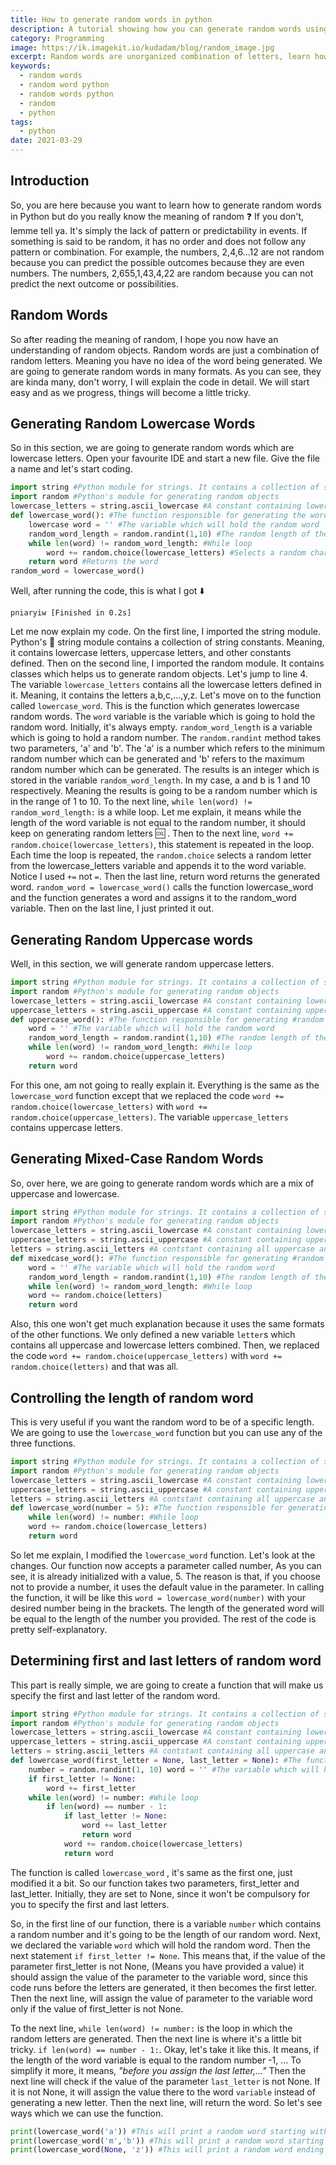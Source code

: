 ```yaml
---
title: How to generate random words in python
description: A tutorial showing how you can generate random words using python
category: Programming
image: https://ik.imagekit.io/kudadam/blog/random_image.jpg
excerpt: Random words are unorganized combination of letters, learn how to use python to create some
keywords:
  - random words
  - random word python
  - random words python
  - random
  - python
tags:
  - python
date: 2021-03-29
---
```


## Introduction

So, you are here because you want to learn how to generate random words in Python but do you really know the meaning of random :question:
If you don't, lemme tell ya. It's simply the lack of pattern or predictability in events. If something is said to be random, it has no order and does not follow any pattern or combination.
For example, the numbers, 2,4,6...12 are not random because you can predict the possible outcomes because they are even numbers.
The numbers, 2,655,1,43,4,22 are random because you can not predict the next outcome or possibilities.

## Random Words

So after reading the meaning of random, I hope you now have an understanding of random objects.
Random words are just a combination of random letters. Meaning you have no idea of the word being generated.
We are going to generate random words in many formats. As you can see, they are kinda many, don't worry, I will explain the code in detail.
We will start easy and as we progress, things will become a little tricky.

## Generating Random Lowercase Words

So in this section, we are going to generate random words which are lowercase letters. Open your favourite IDE and start a new file.
Give the file a name and let's start coding.

```python
import string #Python module for strings. It contains a collection of string constants
import random #Python's module for generating random objects
lowercase_letters = string.ascii_lowercase #A constant containing lowercase letters
def lowercase_word(): #The function responsible for generating the word
    lowercase word = '' #The variable which will hold the random word
    random_word_length = random.randint(1,10) #The random length of the word
    while len(word) != random_word_length: #While loop
        word += random.choice(lowercase_letters) #Selects a random character on each iteration
    return word #Returns the word
random_word = lowercase_word()

```

Well, after running the code, this is what I got :arrow_down:

`pniaryiw [Finished in 0.2s]`

Let me now explain my code.
On the first line, I imported the string module. Python's :snake: string module contains a collection of string constants. Meaning, it contains lowercase letters, uppercase letters, and other constants defined. Then on the second line, I imported the random module. It contains classes which helps us to generate random objects.
Let's jump to line 4. The variable `lowercase_letters` contains all the lowercase letters defined in it. Meaning, it contains the letters a,b,c,...,y,z.
Let's move on to the function called `lowercase_word`. This is the function which generates lowercase random words. The `word` variable is the variable which is going to hold the random word. Initially, it's always empty.
`random_word_length` is a variable which is going to hold a random number. The `random.randint` method takes two parameters, 'a' and 'b'. The 'a' is a number which
refers to the minimum random number which can be generated and 'b' refers to the maximum
random number which can be generated.
The results is an integer which is stored in the variable `random_word_length`. In my case, a and b is 1 and 10 respectively. Meaning the results is going to be a random number which is in the range of 1 to 10.
To the next line, `while len(word) != random_word_length:` is a while loop.
Let me explain, it means while the length of the word variable is not equal to the random number, it should keep on generating random letters :cool: . Then to the next line, `word += random.choice(lowercase_letters)`, this statement is repeated in the loop. Each time the loop is repeated, the `random.choice` selects a random letter from the lowercase_letters variable and appends it to the word variable. Notice I used `+=` not `=`.
Then the last line, return word returns the generated word.
`random_word = lowercase_word()` calls the function lowercase_word and the function generates a word and assigns it to the random_word variable.
Then on the last line, I just printed it out.

## Generating Random Uppercase words

Well, in this section, we will generate random uppercase letters.

```python
import string #Python module for strings. It contains a collection of string constants
import random #Python's module for generating random objects
lowercase_letters = string.ascii_lowercase #A constant containing lowercase letters
uppercase_letters = string.ascii_uppercase #A constant containing uppercase letters
def uppercase_word(): #The function responsible for generating #random words which are in uppercase
    word = '' #The variable which will hold the random word
    random_word_length = random.randint(1,10) #The random length of the word
    while len(word) != random_word_length: #While loop
        word += random.choice(uppercase_letters)
    return word
```

For this one, am not going to really explain it. Everything is the same as the `lowercase_word` function except that we replaced the code `word += random.choice(lowercase_letters)` with `word += random.choice(uppercase_letters)`. The variable `uppercase_letters` contains uppercase letters.

## Generating Mixed-Case Random Words

So, over here, we are going to generate random words which are a mix of uppercase and lowercase.

```python
import string #Python module for strings. It contains a collection of string constants
import random #Python's module for generating random objects
lowercase_letters = string.ascii_lowercase #A constant containing lowercase letters
uppercase_letters = string.ascii_uppercase #A constant containing uppercase letters
letters = string.ascii_letters #A contstant containing all uppercase and lowercase letters
def mixedcase_word(): #The function responsible for generating #random words which are in uppercase
    word = '' #The variable which will hold the random word
    random_word_length = random.randint(1,10) #The random length of the word
    while len(word) != random_word_length: #While loop
    word += random.choice(letters)
    return word
```

Also, this one won't get much explanation because it uses the same formats of the other functions.
We only defined a new variable `letter`s which contains all uppercase and lowercase letters combined.
Then, we replaced the code `word += random.choice(uppercase_letters)` with `word += random.choice(letters)` and that was all.

## Controlling the length of random word

This is very useful if you want the random word to be of a specific length. We are going to use the `lowercase_word` function but you can use any of the three functions.

```python
import string #Python module for strings. It contains a collection of string constants
import random #Python's module for generating random objects
lowercase_letters = string.ascii_lowercase #A constant containing lowercase letters
uppercase_letters = string.ascii_uppercase #A constant containing uppercase letters
letters = string.ascii_letters #A contstant containing all uppercase and lowercase letters
def lowercase_word(number = 5): #The function responsible for generating #random words which are in uppercase word = '' #The variable which will hold the random word
    while len(word) != number: #While loop
    word += random.choice(lowercase_letters)
    return word
```

So let me explain, I modified the `lowercase_word` function. Let's look at the changes.
Our function now accepts a parameter called number, As you can see, it is already initialized with a value, 5. The reason is that, if you choose not to provide a number, it uses the default value in the parameter.
In calling the function, it will be like this `word = lowercase_word(number)` with your desired number being in the brackets.
The length of the generated word will be equal to the length of the number you provided. The rest of the code is pretty self-explanatory.

## Determining first and last letters of random word

This part is really simple, we are going to create a function that will make us specify the first and last letter of the random word.

```python
import string #Python module for strings. It contains a collection of string constants
import random #Python's module for generating random objects
lowercase_letters = string.ascii_lowercase #A constant containing lowercase letters
uppercase_letters = string.ascii_uppercase #A constant containing uppercase letters
letters = string.ascii_letters #A contstant containing all uppercase and lowercase letters
def lowercase_word(first_letter = None, last_letter = None): #The function responsible for generating #random words which are in uppercase
    number = random.randint(1, 10) word = '' #The variable which will hold the random word
    if first_letter != None:
        word += first_letter
    while len(word) != number: #While loop
        if len(word) == number - 1:
            if last_letter != None:
                word += last_letter
                return word
            word += random.choice(lowercase_letters)
            return word
```

The function is called `lowercase_word` , it's same as the first one, just modified it a bit. So our function takes two parameters, first_letter and last_letter. Initially, they are set to None, since it won't be compulsory for you to specify the first and last letters.

So, in the first line of our function, there is a variable `number` which contains a random number and it's going to be the length of our random word.
Next, we declared the variable `word` which will hold the random word. Then the next statement `if first_letter != None`. This means that, if the value of the parameter first_letter is not None, (Means you have provided a value) it should assign the value of the parameter to the variable word, since this code runs before the letters are generated, it then becomes the first letter.
Then the next line, will assign the value of parameter to the variable word only if the value of first_letter is not None.

To the next line, `while len(word) != number:` is the loop in which the random letters are generated.
Then the next line is where it's a little bit tricky. `if len(word) == number - 1:`. Okay, let's take it like this. It means, if the length of the word variable is equal to the random number -1, ...
To simplify it more, it means, _"before you assign the last letter,..."_
Then the next line will check if the value of the parameter `last_letter` is not None. If it is not None, it will assign the value there to the word `variable` instead of generating a new letter.
Then the next line, will return the word.
So let's see ways which we can use the function.

```python
print(lowercase_word('a')) #This will print a random word starting with 'a'
print(lowercase_word('m','b')) #This will print a random word starting with 'm' and ending with 'b'.
print(lowercase_word(None, 'z')) #This will print a random word ending with 'z'.

```
